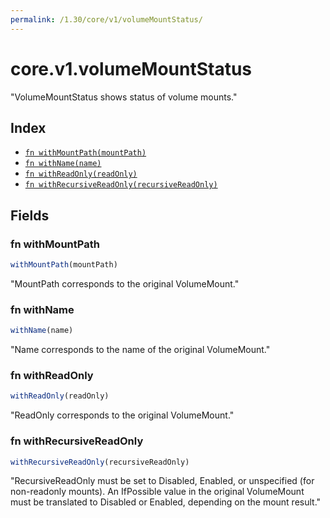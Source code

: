 ```yaml
---
permalink: /1.30/core/v1/volumeMountStatus/
---
```


# core.v1.volumeMountStatus

"VolumeMountStatus shows status of volume mounts."

## Index

* [`fn withMountPath(mountPath)`](#fn-withmountpath)
* [`fn withName(name)`](#fn-withname)
* [`fn withReadOnly(readOnly)`](#fn-withreadonly)
* [`fn withRecursiveReadOnly(recursiveReadOnly)`](#fn-withrecursivereadonly)

## Fields

### fn withMountPath

```ts
withMountPath(mountPath)
```

"MountPath corresponds to the original VolumeMount."

### fn withName

```ts
withName(name)
```

"Name corresponds to the name of the original VolumeMount."

### fn withReadOnly

```ts
withReadOnly(readOnly)
```

"ReadOnly corresponds to the original VolumeMount."

### fn withRecursiveReadOnly

```ts
withRecursiveReadOnly(recursiveReadOnly)
```

"RecursiveReadOnly must be set to Disabled, Enabled, or unspecified (for non-readonly mounts). An IfPossible value in the original VolumeMount must be translated to Disabled or Enabled, depending on the mount result."